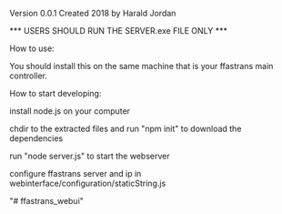 Version 0.0.1 Created 2018 by Harald Jordan

*** USERS SHOULD RUN THE SERVER.exe FILE ONLY ***


How to use: 

You should install this on the same machine that is your ffastrans main controller.


How to start developing: 

install node.js on your computer

chdir to the extracted files and run "npm init" to download the dependencies

run "node server.js" to start the webserver


configure ffastrans server and ip in webinterface/configuration/staticString.js

"# ffastrans_webui" 
